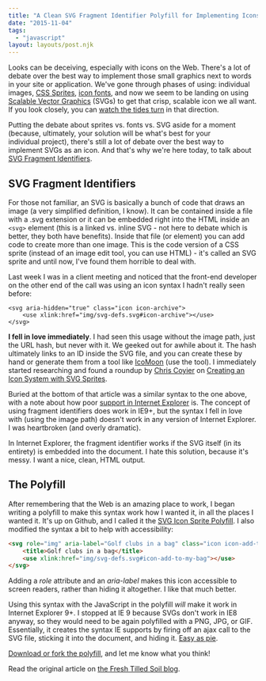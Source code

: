 ```yaml
---
title: "A Clean SVG Fragment Identifier Polyfill for Implementing Icons"
date: "2015-11-04"
tags:
  - "javascript"
layout: layouts/post.njk
---
```


Looks can be deceiving, especially with icons on the Web. There's a lot of debate over the best way to implement those small graphics next to words in your site or application. We've gone through phases of using: individual images, [CSS Sprites](http://www.smashingmagazine.com/2009/04/the-mystery-of-css-sprites-techniques-tools-and-tutorials/), [icon fonts](https://css-tricks.com/examples/IconFont/), and now we seem to be landing on using [Scalable Vector Graphics](http://blogs.adobe.com/dreamweaver/2015/09/css-vs-svg-the-final-roundup.html) (SVGs) to get that crisp, scalable icon we all want. If you look closely, you can [watch the tides turn](https://css-tricks.com/icon-fonts-vs-svg/) in that direction.

Putting the debate about sprites vs. fonts vs. SVG aside for a moment (because, ultimately, your solution will be what's best for your individual project), there's still a lot of debate over the best way to implement SVGs as an icon. And that's why we're here today, to talk about [SVG Fragment Identifiers](http://www.broken-links.com/2012/08/14/better-svg-sprites-with-fragment-identifiers/).

## SVG Fragment Identifiers

For those not familiar, an SVG is basically a bunch of code that draws an image (a very simplified definition, I know). It can be contained inside a file with a .svg extension or it can be embedded right into the HTML inside an `<svg>` element (this is a linked vs. inline SVG - not here to debate which is better, they both have benefits). Inside that file (or element) you can add code to create more than one image. This is the code version of a CSS sprite (instead of an image edit tool, you can use HTML) - it's called an SVG sprite and until now, I've found them horrible to deal with.

Last week I was in a client meeting and noticed that the front-end developer on the other end of the call was using an icon syntax I hadn't really seen before:

```
<svg aria-hidden="true" class="icon icon-archive">
    <use xlink:href="img/svg-defs.svg#icon-archive"></use>
</svg>
```

**I fell in love immediately**. I had seen this usage without the image path, just the URL hash, but never with it. We geeked out for awhile about it. The hash ultimately links to an ID inside the SVG file, and you can create these by hand or generate them from a tool like [IcoMoon](https://icomoon.io/app/) (use the tool). I immediately started researching and found a roundup by [Chris Coyier](http://twitter.com/chriscoyier) on [Creating an Icon System with SVG Sprites](https://css-tricks.com/svg-sprites-use-better-icon-fonts/).

Buried at the bottom of that article was a similar syntax to the one above, with a note about how poor [support in Internet Explorer](http://caniuse.com/#feat=svg-fragment) is. The concept of using fragment identifiers does work in IE9+, but the syntax I fell in love with (using the image path) doesn't work in any version of Internet Explorer. I was heartbroken (and overly dramatic).

In Internet Explorer, the fragment identifier works if the SVG itself (in its entirety) is embedded into the document. I hate this solution, because it's messy. I want a nice, clean, HTML output.

## The Polyfill

After remembering that the Web is an amazing place to work, I began writing a polyfill to make this syntax work how I wanted it, in all the places I wanted it. It's up on Github, and I called it the [SVG Icon Sprite Polyfill](https://github.com/timwright12/SVG-Icon-Sprite-Polyfill/). I also modified the syntax a bit to help with accessibility:

```html
<svg role="img" aria-label="Golf clubs in a bag" class="icon icon-add-to-my-bag">
    <title>Golf clubs in a bag</title>
    <use xlink:href="img/svg-defs.svg#icon-add-to-my-bag"></use>
</svg>
```

Adding a _role_ attribute and an _aria-label_ makes this icon accessible to screen readers, rather than hiding it altogether. I like that much better.

Using this syntax with the JavaScript in the polyfill _will_ make it work in Internet Explorer 9+. I stopped at IE 9 because SVGs don't work in IE8 anyway, so they would need to be again polyfilled with a PNG, JPG, or GIF. Essentially, it creates the syntax IE supports by firing off an ajax call to the SVG file, sticking it into the document, and hiding it. [Easy as pie](https://en.wikipedia.org/wiki/As_easy_as_pie).

[Download or fork the polyfill](https://github.com/timwright12/SVG-Icon-Sprite-Polyfill), and let me know what you think!

Read the original article on [the Fresh Tilled Soil blog](http://www.freshtilledsoil.com/svg-fragment-identifiers/).
